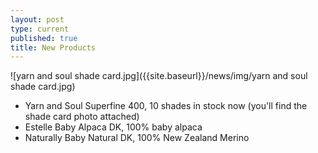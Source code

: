```yaml
---
layout: post
type: current
published: true
title: New Products
---
```



![yarn and soul shade card.jpg]({{site.baseurl}}/news/img/yarn and soul shade card.jpg)
- Yarn and Soul Superfine 400, 10 shades in stock now (you'll find the shade card photo attached)
- Estelle Baby Alpaca DK, 100% baby alpaca
- Naturally Baby Natural DK, 100% New Zealand Merino
